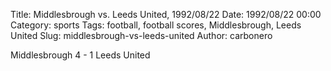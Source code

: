 Title: Middlesbrough vs. Leeds United, 1992/08/22
Date: 1992/08/22 00:00
Category: sports
Tags: football, football scores, Middlesbrough, Leeds United
Slug: middlesbrough-vs-leeds-united
Author: carbonero


Middlesbrough 4 - 1 Leeds United
